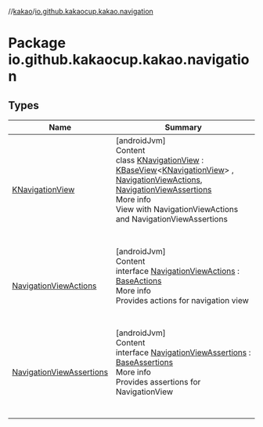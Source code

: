 //[kakao](../../index.md)/[io.github.kakaocup.kakao.navigation](index.md)



# Package io.github.kakaocup.kakao.navigation  


## Types  
  
|  Name |  Summary | 
|---|---|
| <a name="io.github.kakaocup.kakao.navigation/KNavigationView///PointingToDeclaration/"></a>[KNavigationView](-k-navigation-view/index.md)| <a name="io.github.kakaocup.kakao.navigation/KNavigationView///PointingToDeclaration/"></a>[androidJvm]  <br>Content  <br>class [KNavigationView](-k-navigation-view/index.md) : [KBaseView](../io.github.kakaocup.kakao.common.views/-k-base-view/index.md)<[KNavigationView](-k-navigation-view/index.md)> , [NavigationViewActions](-navigation-view-actions/index.md), [NavigationViewAssertions](-navigation-view-assertions/index.md)  <br>More info  <br>View with NavigationViewActions and NavigationViewAssertions  <br><br><br>|
| <a name="io.github.kakaocup.kakao.navigation/NavigationViewActions///PointingToDeclaration/"></a>[NavigationViewActions](-navigation-view-actions/index.md)| <a name="io.github.kakaocup.kakao.navigation/NavigationViewActions///PointingToDeclaration/"></a>[androidJvm]  <br>Content  <br>interface [NavigationViewActions](-navigation-view-actions/index.md) : [BaseActions](../io.github.kakaocup.kakao.common.actions/-base-actions/index.md)  <br>More info  <br>Provides actions for navigation view  <br><br><br>|
| <a name="io.github.kakaocup.kakao.navigation/NavigationViewAssertions///PointingToDeclaration/"></a>[NavigationViewAssertions](-navigation-view-assertions/index.md)| <a name="io.github.kakaocup.kakao.navigation/NavigationViewAssertions///PointingToDeclaration/"></a>[androidJvm]  <br>Content  <br>interface [NavigationViewAssertions](-navigation-view-assertions/index.md) : [BaseAssertions](../io.github.kakaocup.kakao.common.assertions/-base-assertions/index.md)  <br>More info  <br>Provides assertions for NavigationView  <br><br><br>|

